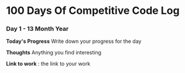 # 100 Days Of Competitive Code Log

### Day 1 - 13 Month Year

**Today's Progress** Write down your progress for the day 

**Thoughts** Anything you find interesting

**Link to work** : the link to your work

